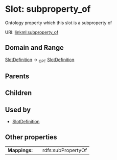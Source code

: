 
# Slot: subproperty_of


Ontology property which this slot is a subproperty of

URI: [linkml:subproperty_of](https://w3id.org/linkml/subproperty_of)


## Domain and Range

[SlotDefinition](SlotDefinition.md) ->  <sub>OPT</sub>
 [SlotDefinition](SlotDefinition.md)

## Parents


## Children


## Used by

 * [SlotDefinition](SlotDefinition.md)

## Other properties

|  |  |  |
| --- | --- | --- |
| **Mappings:** | | rdfs:subPropertyOf |

